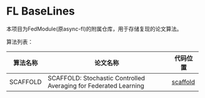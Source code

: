 # FL BaseLines

本项目为FedModule(原async-fl)的附属仓库，用于存储复现的论文算法。

算法列表：

| 算法名称 | 论文名称 | 代码位置 |
| --- | --- | --- |
| SCAFFOLD | SCAFFOLD: Stochastic Controlled Averaging for Federated Learning | [scaffold](./scaffold/) |

